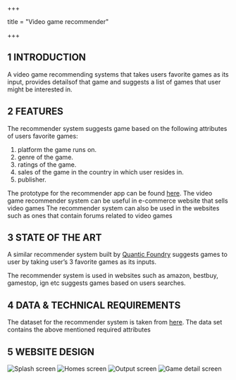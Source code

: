 +++

title = "Video game recommender"

+++
## **1 INTRODUCTION**
A video game recommending systems that takes users favorite games as its input, provides detailsof that game and suggests a list of games that user might be interested in.


## **2 FEATURES**
The recommender system suggests game based on the following attributes of users favorite games:

  1. platform the game runs on.
  2. genre of the game.
  3. ratings of the game.
  4. sales of the game in the country in which user resides in.
  5. publisher.
  
The prototype for the recommender app can be found [here](https://marvelapp.com/6bh58h5).
The video game recommender system can be useful in e-commerce website that sells video games
The recommender system can also be used in the websites such as ones that contain forums related
to video games

## **3 STATE OF THE ART**
A similar recommender system built by [Quantic Foundry](https://apps.quanticfoundry.com/recommendations/gamerprofile/videogame/) suggests games to user by taking user’s 3 favorite games as its inputs.

The recommender system is used in websites such as amazon, bestbuy, gamestop, ign etc
suggests games based on users searches.

## **4 DATA & TECHNICAL REQUIREMENTS**
The dataset for the recommender system is taken from [here](http://jmcauley.ucsd.edu/data/amazon/links.html). The data set contains the above mentioned
required attributes


## **5 WEBSITE DESIGN**
![Splash screen](/img/splash.png)
![Homes screen](/img/homescreen.png)
![Output screen](/img/output.png)
![Game detail screen](/img/gamedetail.png)



